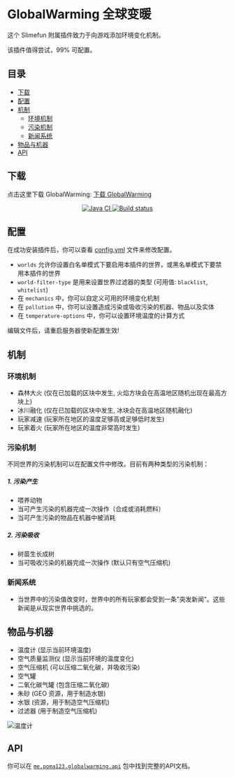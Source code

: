 # GlobalWarming 全球变暖

这个 Slimefun 附属插件致力于向游戏添加环境变化机制。

该插件值得尝试，99% 可配置。

## 目录

* [下载](#下载)
* [配置](#配置)
* [机制](#机制)
  * [环境机制](#环境机制)
  * [污染机制](#污染机制)
  * [新闻系统](#新闻系统)
* [物品与机器](#物品与机器)
* [API](#api)

## 下载

点击这里下载 GlobalWarming: [下载 GlobalWarming](https://builds.guizhanss.net/GuizhanCraft/GlobalWarming-CN/master)

<p align="center">
  <a href="https://github.com/ybw0014/GlobalWarming-CN/actions/workflows/maven.yml">
    <img src="https://github.com/ybw0014/GlobalWarming-CN/actions/workflows/maven.yml/badge.svg" alt="Java CI"/>
  </a>

  <a href="https://builds.guizhanss.net/ybw0014/GlobalWarming-CN/master">
    <img src="https://builds.guizhanss.net/f/ybw0014/GlobalWarming-CN/master/badge.svg" alt="Build status"/>
  </a>
</p>

## 配置

在成功安装插件后，你可以查看 [config.yml](https://github.com/GuizhanCraft/GlobalWarming-CN/blob/master/src/main/resources/config.yml) 文件来修改配置。
- `worlds` 允许你设置白名单模式下要启用本插件的世界，或黑名单模式下要禁用本插件的世界
- `world-filter-type` 是用来设置世界过滤器的类型 (可用值: ``blacklist``, ``whitelist``)
- 在 `mechanics` 中，你可以自定义可用的环境变化机制
- 在 `pollution` 中，你可以设置造成污染或吸收污染的机器、物品以及实体
- 在 `temperature-options` 中，你可以设置环境温度的计算方式

编辑文件后，请重启服务器使新配置生效!

## 机制

### 环境机制

- 森林大火 (仅在已加载的区块中发生, 火焰方块会在高温地区随机出现在最高方块上)
- 冰川融化 (仅在已加载的区块中发生, 冰块会在高温地区随机融化)
- 玩家减速 (玩家所在地区的温度足够高或足够低时发生)
- 玩家着火 (玩家所在地区的温度非常高时发生)

### 污染机制

不同世界的污染机制可以在配置文件中修改。目前有两种类型的污染机制：

##### 1. 污染产生

- 喂养动物
- 当可产生污染的机器完成一次操作（合成或消耗燃料）
- 当可产生污染的物品在机器中被消耗

##### 2. 污染吸收

- 树苗生长成树
- 当可吸收污染的机器完成一次操作 (默认只有空气压缩机)

### 新闻系统

- 当世界中的污染值改变时，世界中的所有玩家都会受到一条"突发新闻"。这些新闻是从现实世界中挑选的。

## 物品与机器

- 温度计 (显示当前环境温度)
- 空气质量监测仪 (显示当前环境的温度变化)
- 空气压缩机 (可以压缩二氧化碳，并吸收污染)
- 空气罐
- 二氧化碳气罐 (包含压缩二氧化碳)
- 朱砂 (GEO 资源，用于制造水银)
- 水银 (资源，用于制造空气压缩机)
- 过滤器 (用于制造空气压缩机)

![温度计](https://cdn.jsdelivr.net/gh/GuizhanCraft/GlobalWarming-CN@master/images/thermometer.png)

## API

你可以在 [`me.poma123.globalwarming.api`](https://github.com/poma123/GlobalWarming/tree/master/src/main/java/me/poma123/globalwarming/api) 包中找到完整的API文档。
